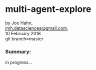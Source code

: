 # multi-agent-explore

by Joe Hahn,<br />
jmh.datasciences@gmail.com,<br />
10 February 2018<br />
git branch=master


### Summary:
in progress...